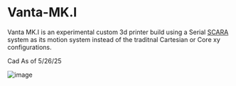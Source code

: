 # Vanta-MK.I
Vanta MK.I is an experimental custom 3d printer build using a Serial [SCARA](https://en.wikipedia.org/wiki/SCARA) system as its motion system instead of the traditnal Cartesian or Core xy configurations.

 Cad As of 5/26/25 
 
![image](https://github.com/user-attachments/assets/8728a68a-c9be-4f26-8c93-a30539075ef6)

